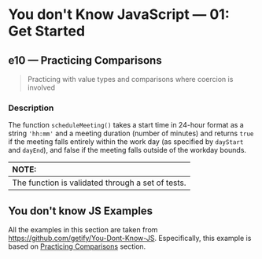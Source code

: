 # You don't Know JavaScript &mdash; 01: Get Started
## e10 &mdash; Practicing Comparisons
> Practicing with value types and comparisons where coercion is involved

### Description
The function `scheduleMeeting()` takes a start time in 24-hour format as a string `'hh:mm'` and a meeting duration (number of minutes) and returns `true` if the meeting falls entirely within the work day (as specified by `dayStart` and `dayEnd`), and false if the meeting falls outside of the workday bounds.

| NOTE: |
| :---- |
| The function is validated through a set of tests. |

## You don't know JS Examples
All the examples in this section are taken from https://github.com/getify/You-Dont-Know-JS.
Especifically, this example is based on [Practicing Comparisons](https://github.com/getify/You-Dont-Know-JS/blob/2nd-ed/get-started/apB.md#practicing-comparisons) section.
